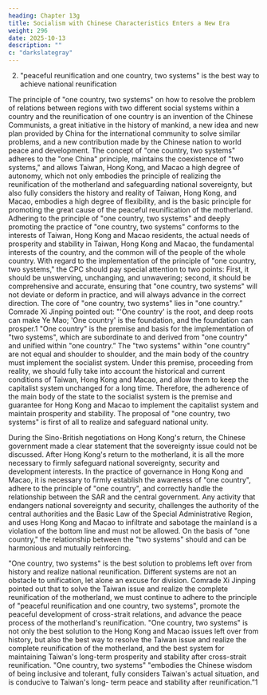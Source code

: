 ```yaml
---
heading: Chapter 13g
title: Socialism with Chinese Characteristics Enters a New Era
weight: 296
date: 2025-10-13
description: ""
c: "darkslategray"
---
```



2. "peaceful reunification and one country, two systems" is the best way to achieve national reunification

The principle of "one country, two systems" on how to resolve the problem of relations between
regions with two different social systems within a country and the reunification of one country is an
invention of the Chinese Communists, a great initiative in the history of mankind, a new idea and
new plan provided by China for the international community to solve similar problems, and a new
contribution made by the Chinese nation to world peace and development. The concept of "one
country, two systems" adheres to the "one China" principle, maintains the coexistence of "two
systems," and allows Taiwan, Hong Kong, and Macao a high degree of autonomy, which not only
embodies the principle of realizing the reunification of the motherland and safeguarding national
sovereignty, but also fully considers the history and reality of Taiwan, Hong Kong, and Macao,
embodies a high degree of flexibility, and is the basic principle for promoting the great cause of the
peaceful reunification of the motherland. Adhering to the principle of "one country, two systems"
and deeply promoting the practice of "one country, two systems" conforms to the interests of Taiwan,
Hong Kong and Macao residents, the actual needs of prosperity and stability in Taiwan, Hong Kong
and Macao, the fundamental interests of the country, and the common will of the people of the whole
country. With regard to the implementation of the principle of "one country, two systems," the CPC
should pay special attention to two points: First, it should be unswerving, unchanging, and
unwavering; second, it should be comprehensive and accurate, ensuring that "one country, two
systems" will not deviate or deform in practice, and will always advance in the correct direction.
The core of "one country, two systems" lies in "one country.” Comrade Xi Jinping pointed out:
"'One country' is the root, and deep roots can make Ye Mao; 'One country' is the foundation, and
the foundation can prosper.1 "One country" is the premise and basis for the implementation of "two
systems", which are subordinate to and derived from "one country" and unified within "one country.”
The "two systems" within "one country" are not equal and shoulder to shoulder, and the main body
of the country must implement the socialist system. Under this premise, proceeding from reality, we
should fully take into account the historical and current conditions of Taiwan, Hong Kong and
Macao, and allow them to keep the capitalist system unchanged for a long time. Therefore, the
adherence of the main body of the state to the socialist system is the premise and guarantee for Hong
Kong and Macao to implement the capitalist system and maintain prosperity and stability. The
proposal of "one country, two systems" is first of all to realize and safeguard national unity.

During the Sino-British negotiations on Hong Kong's return, the Chinese government made a clear
statement that the sovereignty issue could not be discussed. After Hong Kong's return to the
motherland, it is all the more necessary to firmly safeguard national sovereignty, security and
development interests. In the practice of governance in Hong Kong and Macao, it is necessary to
firmly establish the awareness of "one country", adhere to the principle of "one country", and
correctly handle the relationship between the SAR and the central government. Any activity that
endangers national sovereignty and security, challenges the authority of the central authorities and
the Basic Law of the Special Administrative Region, and uses Hong Kong and Macao to infiltrate
and sabotage the mainland is a violation of the bottom line and must not be allowed. On the basis
of "one country," the relationship between the "two systems" should and can be harmonious and
mutually reinforcing.

"One country, two systems" is the best solution to problems left over from history and realize
national reunification. Different systems are not an obstacle to unification, let alone an excuse for
division. Comrade Xi Jinping pointed out that to solve the Taiwan issue and realize the complete
reunification of the motherland, we must continue to adhere to the principle of "peaceful
reunification and one country, two systems", promote the peaceful development of cross-strait
relations, and advance the peace process of the motherland's reunification. "One country, two
systems" is not only the best solution to the Hong Kong and Macao issues left over from history,
but also the best way to resolve the Taiwan issue and realize the complete reunification of the
motherland, and the best system for maintaining Taiwan's long-term prosperity and stability after
cross-strait reunification. "One country, two systems" "embodies the Chinese wisdom of being
inclusive and tolerant, fully considers Taiwan's actual situation, and is conducive to Taiwan's long-
term peace and stability after reunification.”1

